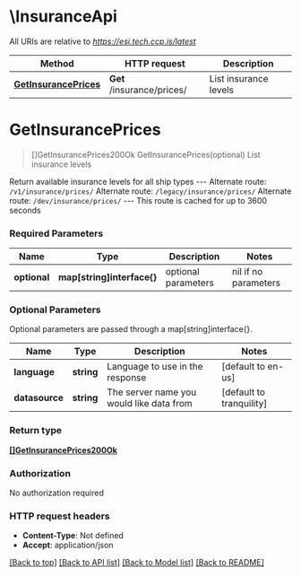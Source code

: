 # \InsuranceApi

All URIs are relative to *https://esi.tech.ccp.is/latest*

Method | HTTP request | Description
------------- | ------------- | -------------
[**GetInsurancePrices**](InsuranceApi.md#GetInsurancePrices) | **Get** /insurance/prices/ | List insurance levels


# **GetInsurancePrices**
> []GetInsurancePrices200Ok GetInsurancePrices(optional)
List insurance levels

Return available insurance levels for all ship types  ---  Alternate route: `/v1/insurance/prices/`  Alternate route: `/legacy/insurance/prices/`  Alternate route: `/dev/insurance/prices/`   ---  This route is cached for up to 3600 seconds

### Required Parameters

Name | Type | Description  | Notes
------------- | ------------- | ------------- | -------------
 **optional** | **map[string]interface{}** | optional parameters | nil if no parameters

### Optional Parameters
Optional parameters are passed through a map[string]interface{}.

Name | Type | Description  | Notes
------------- | ------------- | ------------- | -------------
 **language** | **string**| Language to use in the response | [default to en-us]
 **datasource** | **string**| The server name you would like data from | [default to tranquility]

### Return type

[**[]GetInsurancePrices200Ok**](get_insurance_prices_200_ok.md)

### Authorization

No authorization required

### HTTP request headers

 - **Content-Type**: Not defined
 - **Accept**: application/json

[[Back to top]](#) [[Back to API list]](../README.md#documentation-for-api-endpoints) [[Back to Model list]](../README.md#documentation-for-models) [[Back to README]](../README.md)


